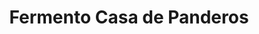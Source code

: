 ---
title: "Fermento Casa de Panderos"
url: /majadahonda/fermento-casa-de-panderos/
shop: panadería
---